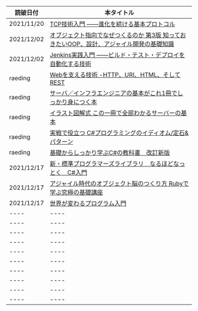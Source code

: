 |  読破日付  |  本タイトル  |
| ---- | ---- |
 2021/11/20  |  [TCP技術入門 ――進化を続ける基本プロトコル](https://www.amazon.co.jp/TCP%E6%8A%80%E8%A1%93%E5%85%A5%E9%96%80%E2%80%95%E2%80%95%E9%80%B2%E5%8C%96%E3%82%92%E7%B6%9A%E3%81%91%E3%82%8B%E5%9F%BA%E6%9C%AC%E3%83%97%E3%83%AD%E3%83%88%E3%82%B3%E3%83%AB-WEB-DB-PRESS-plus-ebook/dp/B07TKGKH8V/)  |
|  2021/12/02  |  [オブジェクト指向でなぜつくるのか 第3版 知っておきたいOOP、設計、アジャイル開発の基礎知識](https://www.amazon.co.jp/gp/product/B092HDFJKK/ref=ppx_yo_dt_b_d_asin_title_o07?ie=UTF8&psc=1)  |
| 2021/12/02 | [Jenkins実践入門 ――ビルド・テスト・デプロイを自動化する技術](https://www.amazon.co.jp/gp/product/B07JGWKRZQ/ref=ppx_yo_dt_b_d_asin_title_o03?ie=UTF8&psc=1) |
| raeding | [Webを支える技術 -HTTP、URI、HTML、そしてREST](https://www.amazon.co.jp/s?k=Web%E3%82%92%E6%94%AF%E3%81%88%E3%82%8B%E6%8A%80%E8%A1%93+-HTTP%E3%80%81URI%E3%80%81HTML%E3%80%81%E3%81%9D%E3%81%97%E3%81%A6REST&i=digital-text&__mk_ja_JP=%E3%82%AB%E3%82%BF%E3%82%AB%E3%83%8A&ref=nb_sb_noss) |
| raeding | [サーバ／インフラエンジニアの基本がこれ1冊でしっかり身につく本](https://www.amazon.co.jp/gp/product/B091K8GCTC/ref=ppx_yo_dt_b_d_asin_title_o00?ie=UTF8&psc=1) |
| raeding | [イラスト図解式 この一冊で全部わかるサーバーの基本](https://www.amazon.co.jp/gp/product/B01DBQQ80A/ref=ppx_yo_dt_b_d_asin_title_o09?ie=UTF8&psc=1) |
| raeding | [実戦で役立つ C#プログラミングのイディオム/定石&パターン](https://www.amazon.co.jp/gp/product/B06WP7HJ27/ref=ppx_yo_dt_b_d_asin_title_o00?ie=UTF8&psc=1) |
| raeding | [基礎からしっかり学ぶC#の教科書　改訂新版](https://www.amazon.co.jp/gp/product/B084Q5GHCS/ref=ppx_yo_dt_b_d_asin_title_o01?ie=UTF8&psc=1) |
| 2021/12/17 | [新・標準プログラマーズライブラリ　なるほどなっとく　C#入門](https://www.amazon.co.jp/gp/product/B07PQDZ56Y/ref=ppx_yo_dt_b_d_asin_title_o04?ie=UTF8&psc=1) |
| 2021/12/17 | [アジャイル時代のオブジェクト脳のつくり方 Rubyで学ぶ究極の基礎講座](https://www.amazon.co.jp/gp/aw/d/B0734GH91L/ref=ya_aw_dod_pi?ie=UTF8&psc=1) |
| 2021/12/17 | [世界が変わるプログラム入門 ](https://www.amazon.co.jp/世界が変わるプログラム入門-ちくまプリマー新書-山本貴光-ebook/dp/B011HON70W/ref=mp_s_a_1_3?crid=1XB21AYS67HLM&keywords=世界が変わるプログラム入門&qid=1640001579&sprefix=世界が変わる%2Caps%2C265&sr=8-3) |
| ---- | ---- |
| ---- | ---- |
| ---- | ---- |
| ---- | ---- |
| ---- | ---- |
| ---- | ---- |
| ---- | ---- |
| ---- | ---- |
| ---- | ---- |
| ---- | ---- |
